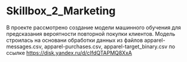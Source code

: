 # Skillbox_2_Marketing
В проекте рассмотрено создание модели машинного обучения для предсказания вероятности повторной покупки клиентов.
Модель строилась на основани обработки данных из файлов apparel-messages.csv, apparel-purchases.csv, apparel-target_binary.csv по ссылке https://disk.yandex.ru/d/cIfdQTAPMQ8XxA
